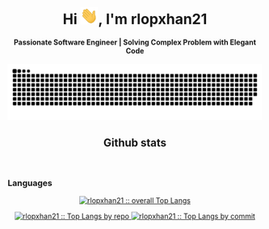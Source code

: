 <div align="center">
<h1 align="center">Hi <img width="35" src="https://github.com/1999AZZAR/1999AZZAR/blob/main/resources/img/waving.gif">, I'm rlopxhan21</h1>
<h4 align="center">Passionate Software Engineer | Solving Complex Problem with Elegant Code</h4>
</div>

<div align="center">
<a href="https://1999azzar.github.io/1999AZZAR/">
<img  src="https://github.com/1999AZZAR/1999AZZAR/blob/main/resources/img/grid-snake.svg"
alt="snake" /></a>
</div>
  
<h2 align="center"> Github stats </h2>
<br/>
<summary><h3>Languages</h3></summary>
<p align="center">
<a href="https://github.com/rlopxhan21/">
<img src="https://github-readme-stats.vercel.app/api/top-langs/?username=rlopxhan21&langs_count=6&theme=gruvbox&layout=compact&hide_border=true"
alt="rlopxhan21 :: overall Top Langs " /></a>
</p>
<p align="center">
<a href="https://github.com/rlopxhan21/">
<img width="45%" src="https://github-profile-summary-cards.vercel.app/api/cards/repos-per-language?username=rlopxhan21&theme=gruvbox&layout=compact&hide_border=true"
alt="rlopxhan21 :: Top Langs by repo" />
<img width="45%" src="https://github-profile-summary-cards.vercel.app/api/cards/most-commit-language?username=rlopxhan21&theme=gruvbox&layout=compact&hide_border=true"
alt="rlopxhan21 :: Top Langs by commit" />
</a>
</p>
